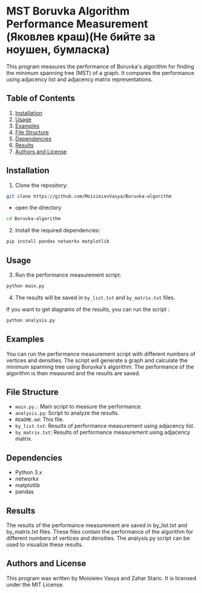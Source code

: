 # MST Boruvka Algorithm Performance Measurement (Яковлев краш)(Не бийте за ноушен, бумласка) 

This program measures the performance of Boruvka's algorithm for finding the minimum spanning tree (MST) of a graph. It compares the performance using adjacency list and adjacency matrix representations.

## Table of Contents


1. [Installation](#installation)
2. [Usage](#usage)
3. [Examples](#examples)
4. [File Structure](#file-structure)
5. [Dependencies](#dependencies)
6. [Results](#results)
7. [Authors and License](#authors-and-license)

## Installation

1. Clone the repository:

```bash
git clone https://github.com/MoisieievVasya/Boruvka-algorithm
```
- open the directory
```bash
cd Boruvka-algorithm
```

2. Install the required dependencies:
```bash
pip install pandas networkx matplotlib 
```

## Usage
3. Run the performance measurement script:

```bash
python main.py
```
4. The results will be saved in `by_list.txt` and `by_matrix.txt` files.

If you want to get diagrams of the results, you can run the script :
```bash
python analysis.py
```



## Examples

You can run the performance measurement script with different numbers of vertices and densities. The script will generate a graph and calculate the minimum spanning tree using Boruvka's algorithm. The performance of the algorithm is then measured and the results are saved.





## File Structure

- `main.py.`: Main script to measure the performance.
- `analysis.py`: Script to analyze the results.
- `README.md`: This file.
- `by_list.txt`: Results of performance measurement using adjacency list.
- `by_matrix.txt`: Results of performance measurement using adjacency matrix.

## Dependencies

- Python 3.x
- networkx
- matplotlib
- pandas 


## Results
The results of the performance measurement are saved in by_list.txt and by_matrix.txt files. These files contain the performance of the algorithm for different numbers of vertices and densities. The analysis.py script can be used to visualize these results. 
## Authors and License

This program was written by Moisieiev Vasya and Zahar Staric. It is licensed under the MIT License.
